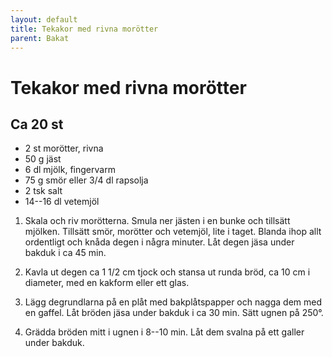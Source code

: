 ```yaml
---
layout: default
title: Tekakor med rivna morötter
parent: Bakat
---
```

# Tekakor med rivna morötter

## Ca 20 st

-   2 st morötter, rivna
-   50 g jäst
-   6 dl mjölk, fingervarm
-   75 g smör eller 3/4 dl rapsolja
-   2 tsk salt
-   14--16 dl vetemjöl

1.  Skala och riv morötterna. Smula ner jästen i en bunke och tillsätt
    mjölken. Tillsätt smör, morötter och vetemjöl, lite i taget. Blanda
    ihop allt ordentligt och knåda degen i några minuter. Låt degen jäsa
    under bakduk i ca 45 min.

2.  Kavla ut degen ca 1 1/2 cm tjock och stansa ut runda bröd, ca 10 cm
    i diameter, med en kakform eller ett glas.

3.  Lägg degrundlarna på en plåt med bakplåtspapper och nagga dem med en
    gaffel. Låt bröden jäsa under bakduk i ca 30 min. Sätt ugnen på 250°.

4.  Grädda bröden mitt i ugnen i 8--10 min. Låt dem svalna på ett galler
    under bakduk.

